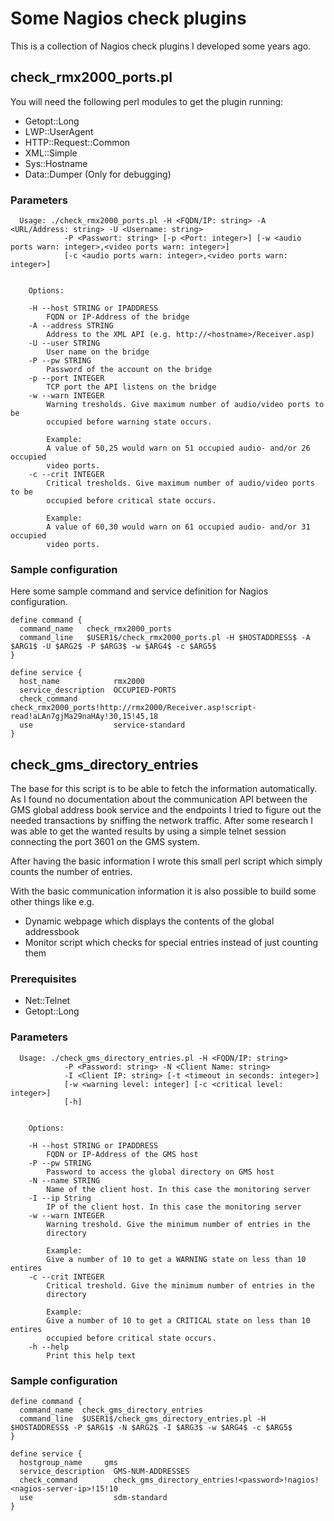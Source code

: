 # Some Nagios check plugins

This is a collection of Nagios check plugins I developed some years ago.

## check_rmx2000_ports.pl

You will need the following perl modules to get the plugin running:

* Getopt::Long
* LWP::UserAgent
* HTTP::Request::Common
* XML::Simple
* Sys::Hostname
* Data::Dumper (Only for debugging)

### Parameters

```
  Usage: ./check_rmx2000_ports.pl -H <FQDN/IP: string> -A <URL/Address: string> -U <Username: string> 
            -P <Passwort: string> [-p <Port: integer>] [-w <audio ports warn: integer>,<video ports warn: integer>]
            [-c <audio ports warn: integer>,<video ports warn: integer>]


    Options:

    -H --host STRING or IPADDRESS
        FQDN or IP-Address of the bridge
    -A --address STRING 
        Address to the XML API (e.g. http://<hostname>/Receiver.asp)
    -U --user STRING
        User name on the bridge
    -P --pw STRING
        Password of the account on the bridge
    -p --port INTEGER
        TCP port the API listens on the bridge
    -w --warn INTEGER
        Warning tresholds. Give maximum number of audio/video ports to be 
        occupied before warning state occurs.

        Example:
        A value of 50,25 would warn on 51 occupied audio- and/or 26 occupied
        video ports.
    -c --crit INTEGER
        Critical tresholds. Give maximum number of audio/video ports to be 
        occupied before critical state occurs.

        Example:
        A value of 60,30 would warn on 61 occupied audio- and/or 31 occupied
        video ports.
```

### Sample configuration

Here some sample command and service definition for Nagios configuration.

```
define command {
  command_name   check_rmx2000_ports
  command_line   $USER1$/check_rmx2000_ports.pl -H $HOSTADDRESS$ -A $ARG1$ -U $ARG2$ -P $ARG3$ -w $ARG4$ -c $ARG5$
}

define service {
  host_name            rmx2000
  service_description  OCCUPIED-PORTS
  check_command        check_rmx2000_ports!http://rmx2000/Receiver.asp!script-read!aLAn7gjMa29naHAy!30,15!45,18
  use                  service-standard
}
```

## check_gms_directory_entries

The base for this script is to be able to fetch the information automatically. As I found no documentation about the communication API between the GMS global address book service and the endpoints I tried to figure out the needed transactions by sniffing the network traffic. After some research I was able to get the wanted results by using a simple telnet session connecting the port 3601 on the GMS system.

After having the basic information I wrote this small perl script which simply counts the number of entries.

With the basic communication information it is also possible to build some other things like e.g.

* Dynamic webpage which displays the contents of the global addressbook
* Monitor script which checks for special entries instead of just counting them

### Prerequisites

* Net::Telnet
* Getopt::Long

### Parameters

```
  Usage: ./check_gms_directory_entries.pl -H <FQDN/IP: string>
            -P <Password: string> -N <Client Name: string>
            -I <Client IP: string> [-t <timeout in seconds: integer>]
            [-w <warning level: integer] [-c <critical level: integer>]
            [-h]


    Options:

    -H --host STRING or IPADDRESS
        FQDN or IP-Address of the GMS host
    -P --pw STRING
        Password to access the global directory on GMS host
    -N --name STRING
        Name of the client host. In this case the monitoring server
    -I --ip String
        IP of the client host. In this case the monitoring server
    -w --warn INTEGER
        Warning treshold. Give the minimum number of entries in the
        directory

        Example:
        Give a number of 10 to get a WARNING state on less than 10 entires
    -c --crit INTEGER
        Critical treshold. Give the minimum number of entries in the
        directory

        Example:
        Give a number of 10 to get a CRITICAL state on less than 10 entires
        occupied before critical state occurs.
    -h --help
        Print this help text
```

### Sample configuration

```
define command {
  command_name  check_gms_directory_entries
  command_line  $USER1$/check_gms_directory_entries.pl -H $HOSTADDRESS$ -P $ARG1$ -N $ARG2$ -I $ARG3$ -w $ARG4$ -c $ARG5$
}

define service {
  hostgroup_name     gms
  service_description  GMS-NUM-ADDRESSES
  check_command        check_gms_directory_entries!<password>!nagios!<nagios-server-ip>!15!10
  use                  sdm-standard
}
```

